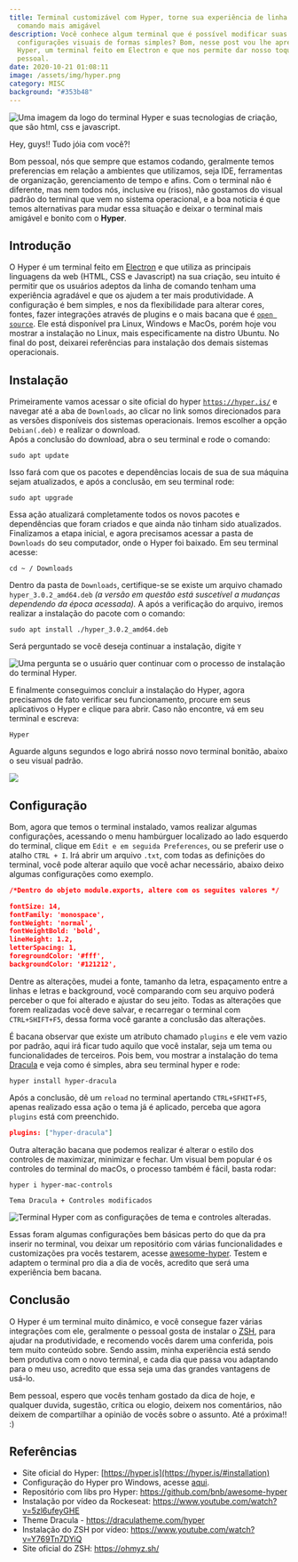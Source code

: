 ```yaml
---
title: Terminal customizável com Hyper, torne sua experiência de linha de
  comando mais amigável
description: Você conhece algum terminal que é possível modificar suas
  configurações visuais de formas simples? Bom, nesse post vou lhe apresentar o
  Hyper, um terminal feito em Electron e que nos permite dar nosso toque
  pessoal.
date: 2020-10-21 01:08:11
image: /assets/img/hyper.png
category: MISC
background: "#353b48"
---
```

![Uma imagem da logo do terminal Hyper e suas tecnologias de criação, que são html, css e javascript.](/assets/img/hyper.png)

Hey, guys!! Tudo jóia com você?!

Bom pessoal, nós que sempre que estamos codando, geralmente temos preferencias em relação a ambientes que utilizamos, seja IDE, ferramentas de organização, gerenciamento de tempo e afins. Com o terminal não é diferente, mas nem todos nós, inclusive eu (risos), não gostamos do visual padrão do terminal que vem no sistema operacional, e a boa noticia é que temos alternativas para mudar essa situação e deixar o terminal mais amigável e bonito com o **Hyper**. 

## Introdução

O Hyper é um terminal feito em [Electron](https://www.electronjs.org/) e que utiliza as principais linguagens da web (HTML, CSS e Javascript) na sua criação, seu intuito é permitir que os usuários adeptos da linha de comando tenham uma experiência agradável e que os ajudem a ter mais produtividade. A configuração é bem simples, e nos da flexibilidade para alterar cores, fontes, fazer integrações através de plugins e o mais bacana que é [`open source`](https://canaltech.com.br/produtos/O-que-e-open-source/). Ele está disponível pra Linux, Windows e MacOs, porém hoje vou mostrar a instalação no Linux, mais especificamente na distro Ubuntu. No final do post, deixarei referências para instalação dos demais sistemas operacionais. 

## Instalação

Primeiramente vamos acessar o site oficial do hyper [`https://hyper.is/`](https://hyper.is/) e navegar até a aba de `Downloads`, ao clicar no link somos direcionados para as versões disponíveis dos sistemas operacionais. Iremos escolher a opção `Debian(.deb)` e realizar o download. \
Após a conclusão do download, abra o seu terminal e rode o comando:

```shell
sudo apt update
```

Isso fará com que os pacotes e dependências locais de sua de sua máquina sejam atualizados, e após a conclusão, em seu terminal rode:

```shell
sudo apt upgrade
```

Essa ação atualizará completamente todos os novos pacotes e dependências que foram criados e que ainda não tinham sido atualizados. Finalizamos a etapa inicial, e agora precisamos acessar a pasta de `Downloads` do seu computador, onde o Hyper foi baixado. Em seu terminal acesse:

```shell
cd ~ / Downloads
```

Dentro da pasta de `Downloads`, certifique-se se existe um arquivo chamado `hyper_3.0.2_amd64.deb` *(a versão em questão está suscetível a mudanças dependendo da época acessada).* A após a verificação do arquivo, iremos realizar a instalação do pacote com o comando: 

```shell
sudo apt install ./hyper_3.0.2_amd64.deb
```

Será perguntado se você deseja continuar a instalação, digite `Y` 

![Uma pergunta se o usuário quer continuar com o processo de instalação do terminal Hyper.](/assets/img/instalacao_hyper.png)

E finalmente conseguimos concluir a instalação do Hyper, agora precisamos de fato verificar seu funcionamento, procure em seus aplicativos o Hyper e clique para abrir. Caso não encontre, vá em seu terminal e escreva: 

```
Hyper
```

 Aguarde alguns segundos e logo abrirá nosso novo terminal bonitão, abaixo o seu visual padrão.

![](/assets/img/checkbox_off.png)

## Configuração

Bom, agora que temos o terminal instalado, vamos realizar algumas configurações, acessando o menu hambúrguer localizado ao lado esquerdo do terminal, clique em `Edit e em seguida Preferences`, ou se preferir use o atalho `CTRL + I`. Irá abrir um arquivo `.txt`, com todas as definições do terminal, você pode alterar aquilo que você achar necessário, abaixo deixo algumas configurações como exemplo.

```json
/*Dentro do objeto module.exports, altere com os seguites valores */

fontSize: 14,
fontFamily: 'monospace',
fontWeight: 'normal',
fontWeightBold: 'bold',
lineHeight: 1.2,
letterSpacing: 1,
foregroundColor: '#fff',
backgroundColor: '#121212',
```

Dentre as alterações, mudei a fonte, tamanho da letra, espaçamento entre a linhas e letras e background, você comparando com seu arquivo poderá perceber o que foi alterado e ajustar do seu jeito. Todas as alterações que forem realizadas você deve salvar, e recarregar o terminal com `CTRL+SHIFT+F5`, dessa forma você garante a conclusão das alterações.

É bacana observar que existe um atributo chamado `plugins` e ele vem vazio por padrão, aqui irá ficar tudo aquilo que você instalar, seja um tema ou funcionalidades de terceiros. Pois bem, vou mostrar a instalação do tema [Dracula](https://draculatheme.com/hyper) e veja como é simples, abra seu terminal hyper e rode:

```shell
hyper install hyper-dracula
```

Após a conclusão, dê um `reload` no terminal apertando `CTRL+SFHIT+F5`, apenas realizado essa ação o tema já é aplicado, perceba que agora `plugins` está com preenchido.

```json
plugins: ["hyper-dracula"]
```

Outra alteração bacana que podemos realizar é alterar o estilo dos controles de maximizar, minimizar e fechar. Um visual bem popular é os controles do terminal do macOs, o processo também é fácil, basta rodar:

```
hyper i hyper-mac-controls
```

`Tema Dracula + Controles modificados`

![Terminal Hyper com as configurações de tema e controles alteradas.](/assets/img/terminal_hyper_config.png "ssss")

Essas foram algumas configurações bem básicas perto do que da pra inserir no terminal, vou deixar um repositório com várias funcionalidades e customizações pra vocês testarem, acesse [awesome-hyper](https://github.com/bnb/awesome-hyper). Testem e adaptem o terminal pro dia a dia de vocês, acredito que será uma experiência bem bacana.

## Conclusão

O Hyper é um terminal muito dinâmico, e você consegue fazer várias integrações com ele, geralmente o pessoal gosta de instalar o [ZSH](https://ohmyz.sh/), para ajudar na produtividade, e recomendo vocês darem uma conferida, pois tem muito conteúdo sobre. Sendo assim, minha experiência está sendo bem produtiva com o novo terminal, e cada dia que passa vou adaptando para o meu uso, acredito que essa seja uma das grandes vantagens de usá-lo.

Bem pessoal, espero que vocês tenham gostado da dica de hoje, e qualquer duvida, sugestão, crítica ou elogio, deixem nos comentários, não deixem de compartilhar a opinião de vocês sobre o assunto. Até a próxima!! :)

## Referências

* Site oficial do Hyper: [https://hyper.is](https://hyper.is/#installation)
* Configuração do Hyper pro Windows, acesse [aqui](<* https://medium.com/collabcode/hyper-no-windows10-instala%C3%A7%C3%A3o-configura%C3%A7%C3%A3o-integra%C3%A7%C3%A3o-vscode-cf80ad4a696d>).
* Repositório com libs pro Hyper: <https://github.com/bnb/awesome-hyper>
* Instalação por vídeo da Rockeseat: <https://www.youtube.com/watch?v=5zl6ufeyGHE>
* Theme Dracula - <https://draculatheme.com/hyper>
* Instalação do ZSH por vídeo: <https://www.youtube.com/watch?v=Y769Tn7DYiQ>
* Site oficial do ZSH: <https://ohmyz.sh/>